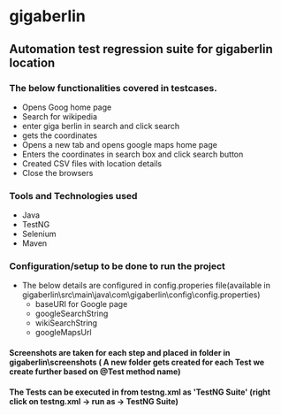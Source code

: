 # gigaberlin

## Automation test regression suite for gigaberlin location 

### The below functionalities covered in testcases.

* Opens Goog home page
* Search for wikipedia
* enter giga berlin in search and click search
* gets the coordinates
* Opens a new tab and opens google maps home page
* Enters the coordinates in search box and click search button
* Created CSV files with location details
* Close the browsers


### Tools and Technologies used

* Java
* TestNG
* Selenium
* Maven

### Configuration/setup to be done to run the project

* The below details are configured in config.properies file(available in gigaberlin\src\main\java\com\gigaberlin\config\config.properties)
	* baseURI for Google page
	* googleSearchString
	* wikiSearchString
	* googleMapsUrl


#### Screenshots are taken for each step and placed in folder in gigaberlin\screenshots ( A new folder gets created for each Test we create further based on @Test method name)


#### The Tests  can be executed in from testng.xml as 'TestNG Suite' (right click on testng.xml -> run as -> TestNG Suite)
